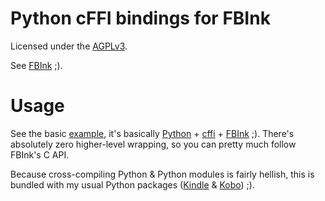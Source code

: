 # Python cFFI bindings for FBInk

Licensed under the [AGPLv3](/LICENSE).

See [FBInk](https://github.com/NiLuJe/FBInk) ;).

# Usage

See the basic [example](/hello.py), it's basically [Python](https://www.python.org/) + [cffi](https://cffi.readthedocs.io/en/latest/using.html) + [FBInk](https://github.com/NiLuJe/FBInk/blob/master/fbink.h) ;).
There's absolutely zero higher-level wrapping, so you can pretty much follow FBInk's C API.

Because cross-compiling Python & Python modules is fairly hellish, this is bundled with my usual Python packages ([Kindle](https://www.mobileread.com/forums/showthread.php?t=225030) & [Kobo](https://www.mobileread.com/forums/showthread.php?t=254214)) ;).
